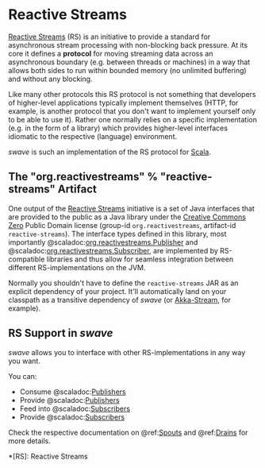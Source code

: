 Reactive Streams
================

[Reactive Streams][Reactive Streams] (RS) is an initiative to provide a standard for asynchronous stream processing with
non-blocking back pressure. At its core it defines a **protocol** for moving streaming data across an asynchronous
boundary (e.g. between threads or machines) in a way that allows both sides to run within bounded memory (no unlimited
buffering) and without any blocking.

Like many other protocols this RS protocol is not something that developers of higher-level applications typically
implement themselves (HTTP, for example, is another protocol that you don't want to implement yourself only to be able
to use it). Rather one normally relies on a specific implementation (e.g. in the form of a library) which provides
higher-level interfaces idiomatic to the respective (language) environment.

*swave* is such an implementation of the RS protocol for [Scala].


The "org.reactivestreams" % "reactive-streams" Artifact
-------------------------------------------------------

One output of the [Reactive Streams] initiative is a set of Java interfaces that are provided to the public as a Java
library under the [Creative Commons Zero] Public Domain license (group-id `org.reactivestreams`,
artifact-id `reactive-streams`).
The interface types defined in this library, most importantly
@scaladoc:[org.reactivestreams.Publisher](org.reactivestreams.Publisher) and
@scaladoc:[org.reactivestreams.Subscriber](org.reactivestreams.Publisher), are implemented by RS-compatible
libraries and thus allow for seamless integration between different RS-implementations on the JVM.

Normally you shouldn't have to define the `reactive-streams` JAR as an explicit dependency of your project.
It'll automatically land on your classpath as a transitive dependency of *swave* (or [Akka-Stream], for example).


RS Support in *swave*
---------------------

*swave* allows you to interface with other RS-implementations in any way you want.

You can:

- Consume @scaladoc:[Publishers](org.reactivestreams.Publisher)
- Provide @scaladoc:[Publishers](org.reactivestreams.Publisher)
- Feed into @scaladoc:[Subscribers](org.reactivestreams.Subscriber)
- Provide @scaladoc:[Subscribers](org.reactivestreams.Subscriber)

Check the respective documentation on @ref:[Spouts](../usage/spouts.md) and
@ref:[Drains](../usage/drains.md) for more details. 

  [Reactive Streams]: http://www.reactive-streams.org/
  [Scala]: http://www.scala-lang.org/
  [Creative Commons Zero]: http://creativecommons.org/publicdomain/zero/1.0
  [Akka-Stream]: http://doc.akka.io/docs/akka/2.4/scala/stream/index.html
  *[RS]: Reactive Streams
